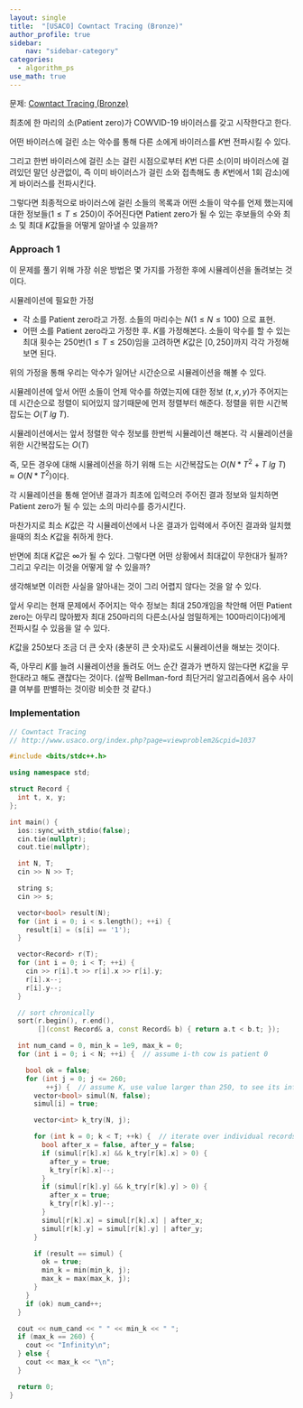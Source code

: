 ```yaml
---
layout: single
title:  "[USACO] Cowntact Tracing (Bronze)"
author_profile: true
sidebar:
    nav: "sidebar-category"
categories:
  - algorithm_ps
use_math: true
---
```


문제: [Cowntact Tracing (Bronze)](http://www.usaco.org/index.php?page=viewproblem2&cpid=1037)

최초에 한 마리의 소(Patient zero)가 COWVID-19 바이러스를 갖고 시작한다고 한다. 

어떤 바이러스에 걸린 소는 악수를 통해 다른 소에게 바이러스를 $K$번 전파시킬 수 있다. 

그리고 한번 바이러스에 걸린 소는 걸린 시점으로부터 $K$번 다른 소(이미 바이러스에 걸려있던 말던 상관없이, 즉 이미 바이러스가 걸린 소와 접촉해도 총 $K$번에서 1회 감소)에게 바이러스를 전파시킨다. 

그렇다면 최종적으로 바이러스에 걸린 소들의 목록과 어떤 소들이 악수를 언제 했는지에 대한 정보들($1 \leq T \leq 250$)이 주어진다면 Patient zero가 될 수 있는 후보들의 수와 최소 및 최대 $K$값들을 어떻게 알아낼 수 있을까?

### Approach 1
이 문제를 풀기 위해 가장 쉬운 방법은 몇 가지를 가정한 후에 시뮬레이션을 돌려보는 것이다.

시뮬레이션에 필요한 가정
- 각 소를 Patient zero라고 가정. 소들의 마리수는 $N (1 \leq N \leq 100)$ 으로 표현.
- 어떤 소를 Patient zero라고 가정한 후. $K$를 가정해본다. 소들이 악수를 할 수 있는 최대 횟수는 250번($1 \leq T \leq 250$)임을 고려하면 $K$값은 $[0, 250]$까지 각각 가정해보면 된다.

위의 가정을 통해 우리는 악수가 일어난 시간순으로 시뮬레이션을 해볼 수 있다. 

시뮬레이션에 앞서 어떤 소들이 언제 악수를 하였는지에 대한 정보 $(t, x, y)$가 주어지는데 시간순으로 정렬이 되어있지 않기때문에 먼저 정렬부터 해준다. 정렬을 위한 시간복잡도는 $O(T\ lg\ T)$.

시뮬레이션에서는 앞서 정렬한 악수 정보를 한번씩 시뮬레이션 해본다. 각 시뮬레이션을 위한 시간복잡도는 $O(T)$

즉, 모든 경우에 대해 시뮬레이션을 하기 위해 드는 시간복잡도는 $O(N * T^{2} + T\ lg \ T) \approx O(N * T^{2})$이다. 

각 시뮬레이션을 통해 얻어낸 결과가 최초에 입력으러 주어진 결과 정보와 일치하면 Patient zero가 될 수 있는 소의 마리수를 증가시킨다. 

마찬가지로 최소 $K$값은 각 시뮬레이션에서 나온 결과가 입력에서 주어진 결과와 일치했을때의 최소 $K$값을 취하게 한다.

반면에 최대 $K$값은 $\infty$가 될 수 있다. 그렇다면 어떤 상황에서 최대값이 무한대가 될까? 그리고 우리는 이것을 어떻게 알 수 있을까? 

생각해보면 이러한 사실을 알아내는 것이 그리 어렵지 않다는 것을 알 수 있다. 

앞서 우리는 현재 문제에서 주어지는 악수 정보는 최대 250개임을 착안해 어떤 Patient zero는 아무리 많아봤자 최대 250마리의 다른소(사실 엄밀하게는 100마리이다)에게 전파시킬 수 있음을 알 수 있다.

$K$값을 250보다 조금 더 큰 숫자 (충분히 큰 숫자)로도 시뮬레이션을 해보는 것이다. 

즉, 아무리 $K$를 늘려 시뮬레이션을 돌려도 어느 순간 결과가 변하지 않는다면 $K$값을 무한대라고 해도 괜찮다는 것이다. (살짝 Bellman-ford 최단거리 알고리즘에서 음수 사이클 여부를 판별하는 것이랑 비슷한 것 같다.)

### Implementation
```cpp
// Cowntact Tracing
// http://www.usaco.org/index.php?page=viewproblem2&cpid=1037

#include <bits/stdc++.h>

using namespace std;

struct Record {
  int t, x, y;
};

int main() {
  ios::sync_with_stdio(false);
  cin.tie(nullptr);
  cout.tie(nullptr);

  int N, T;
  cin >> N >> T;

  string s;
  cin >> s;

  vector<bool> result(N);
  for (int i = 0; i < s.length(); ++i) {
    result[i] = (s[i] == '1');
  }

  vector<Record> r(T);
  for (int i = 0; i < T; ++i) {
    cin >> r[i].t >> r[i].x >> r[i].y;
    r[i].x--;
    r[i].y--;
  }

  // sort chronically
  sort(r.begin(), r.end(),
       [](const Record& a, const Record& b) { return a.t < b.t; });

  int num_cand = 0, min_k = 1e9, max_k = 0;
  for (int i = 0; i < N; ++i) {  // assume i-th cow is patient 0

    bool ok = false;
    for (int j = 0; j <= 260;
         ++j) {  // assume K, use value larger than 250, to see its infiniteness
      vector<bool> simul(N, false);
      simul[i] = true;

      vector<int> k_try(N, j);

      for (int k = 0; k < T; ++k) {  // iterate over individual records
        bool after_x = false, after_y = false;
        if (simul[r[k].x] && k_try[r[k].x] > 0) {
          after_y = true;
          k_try[r[k].x]--;
        }
        if (simul[r[k].y] && k_try[r[k].y] > 0) {
          after_x = true;
          k_try[r[k].y]--;
        }
        simul[r[k].x] = simul[r[k].x] | after_x;
        simul[r[k].y] = simul[r[k].y] | after_y;
      }

      if (result == simul) {
        ok = true;
        min_k = min(min_k, j);
        max_k = max(max_k, j);
      }
    }
    if (ok) num_cand++;
  }

  cout << num_cand << " " << min_k << " ";
  if (max_k == 260) {
    cout << "Infinity\n";
  } else {
    cout << max_k << "\n";
  }

  return 0;
}
```